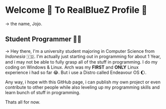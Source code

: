 
# Welcome 👋 To RealBlueZ Profile 🥳
-> the name, Jojo.

## **Student Programmer 👨‍💻**

-> Hey there, I'm a university student majoring in Computer Science from *Indonesia* 🇮🇩. 
I'm actually just starting out in programming for about 1 Year, and i may not be able to fully grasp all of the stuff in programming. 
I do my coding on Windows & Linux. Arch was my **FIRST** and **ONLY** Linux experience i had so far 😂.
But i use a Distro called Endeavour OS 🌔.

Any way, i hope with this GitHub page, i can publish my own project or even contribute to other people while also leveling up my programming skills and learn bunch of stuff in programming.

Thats all for now.
